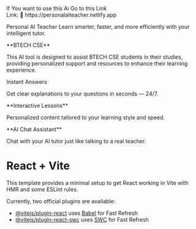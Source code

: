 <div>If You want to use this Ai Go to this Link</div>
<div>Link: 🔗 https://personalaiteacher.netlify.app </div>

Personal AI Teacher
Learn smarter, faster, and more efficiently with your intelligent tutor.

<div>**BTECH CSE**</div>
<p>This AI tool is designed to assist BTECH CSE students in their studies, providing personalized support and resources to enhance their learning experience.</p>
<div>Instant Answers</div>
<p>Get clear explanations to your questions in seconds — 24/7.</p>
<div>**Interactive Lessons**</div>
<p>Personalized content tailored to your learning style and speed.</p>
<div>**AI Chat Assistant**</div>
<p>Chat with your AI tutor just like talking to a real teacher.</p>

# React + Vite

This template provides a minimal setup to get React working in Vite with HMR and some ESLint rules.

Currently, two official plugins are available:

- [@vitejs/plugin-react](https://github.com/vitejs/vite-plugin-react/blob/main/packages/plugin-react/README.md) uses [Babel](https://babeljs.io/) for Fast Refresh
- [@vitejs/plugin-react-swc](https://github.com/vitejs/vite-plugin-react-swc) uses [SWC](https://swc.rs/) for Fast Refresh

